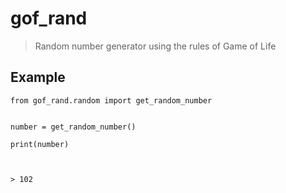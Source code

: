 # gof\_rand
> Random number generator using the rules of Game of Life

## Example
        
    from gof_rand.random import get_random_number


    number = get_random_number()

    print(number)



    > 102
